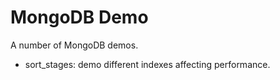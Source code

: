 # MongoDB Demo
A number of MongoDB demos.
- sort_stages: demo different indexes affecting performance.
